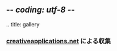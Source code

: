 ## -*- coding: utf-8 -*-
.. title: gallery

### [creativeapplications.net](http://creativeapplications.net) による収集
